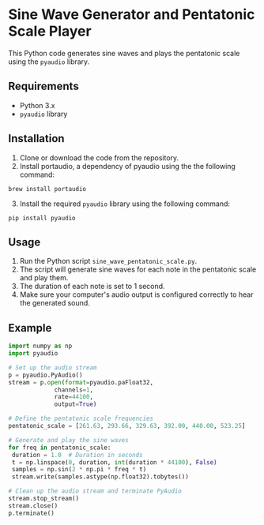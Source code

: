 # Sine Wave Generator and Pentatonic Scale Player

This Python code generates sine waves and plays the pentatonic scale using the `pyaudio` library.

## Requirements

- Python 3.x
- `pyaudio` library

## Installation

1. Clone or download the code from the repository.
2. Install portaudio, a dependency of pyaudio using the the following command:

`brew install portaudio`

3. Install the required `pyaudio` library using the following command:

`pip install pyaudio`


## Usage

1. Run the Python script `sine_wave_pentatonic_scale.py`.
2. The script will generate sine waves for each note in the pentatonic scale and play them.
3. The duration of each note is set to 1 second.
4. Make sure your computer's audio output is configured correctly to hear the generated sound.

## Example

```python
import numpy as np
import pyaudio

# Set up the audio stream
p = pyaudio.PyAudio()
stream = p.open(format=pyaudio.paFloat32,
             channels=1,
             rate=44100,
             output=True)

# Define the pentatonic scale frequencies
pentatonic_scale = [261.63, 293.66, 329.63, 392.00, 440.00, 523.25]

# Generate and play the sine waves
for freq in pentatonic_scale:
 duration = 1.0  # Duration in seconds
 t = np.linspace(0, duration, int(duration * 44100), False)
 samples = np.sin(2 * np.pi * freq * t)
 stream.write(samples.astype(np.float32).tobytes())

# Clean up the audio stream and terminate PyAudio
stream.stop_stream()
stream.close()
p.terminate()

